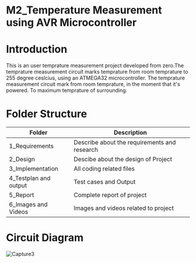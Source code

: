 
# M2_Temperature Measurement using AVR Microcontroller
# Introduction
This is an user temprature measurement project developed from zero.The temprature measurement circuit marks temprature from room temprature to 255 degree ceslcius, using an ATMEGA32 microcontroller. The temprature measurement circuit mark from room temprature, in the moment that it's powered. To maximum temprature of surrounding.
# Folder Structure
| Folder   | Description    | 
| ------------- | ------------- | 
| 1_Requirements         | Describe about the requirements and research    | 
|2_Design      | Descibe about the design of Project  | 
| 3_Implementation   | All coding related files    | 
| 4_Testplan and output   | Test cases and Output   | 
|5_Report  |Complete report of project    | 
| 6_Images and Videos   | Images and videos related to project| 
# Circuit Diagram
![Capture3](https://user-images.githubusercontent.com/101049933/163730063-a864d178-58a8-4f24-964d-9782f721f7c4.PNG)

